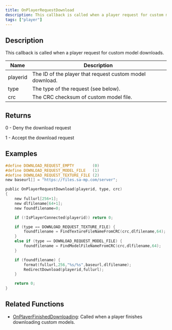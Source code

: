 ```yaml
---
title: OnPlayerRequestDownload
description: This callback is called when a player request for custom model downloads.
tags: ["player"]
---
```


<VersionWarn name='callback' version='SA-MP 0.3.DL R1' />

## Description

This callback is called when a player request for custom model downloads.

| Name     | Description                                              |
| -------- | -------------------------------------------------------- |
| playerid | The ID of the player that request custom model download. |
| type     | The type of the request (see below).                     |
| crc      | The CRC checksum of custom model file.                   |

## Returns

0 - Deny the download request

1 - Accept the download request

## Examples

```c
#define DOWNLOAD_REQUEST_EMPTY        (0)
#define DOWNLOAD_REQUEST_MODEL_FILE   (1)
#define DOWNLOAD_REQUEST_TEXTURE_FILE (2)
new baseurl[] = "https://files.sa-mp.com/server";

public OnPlayerRequestDownload(playerid, type, crc)
{
    new fullurl[256+1];
    new dlfilename[64+1];
    new foundfilename=0;

    if (!IsPlayerConnected(playerid)) return 0;

    if (type == DOWNLOAD_REQUEST_TEXTURE_FILE) {
        foundfilename = FindTextureFileNameFromCRC(crc,dlfilename,64);
    }
    else if (type == DOWNLOAD_REQUEST_MODEL_FILE) {
        foundfilename = FindModelFileNameFromCRC(crc,dlfilename,64);
    }

    if (foundfilename) {
        format(fullurl,256,"%s/%s",baseurl,dlfilename);
        RedirectDownload(playerid,fullurl);
    }

    return 0;
}
```

## Related Functions

- [OnPlayerFinishedDownloading](OnPlayerFinishedDownloading.md): Called when a player finishes downloading custom models.
